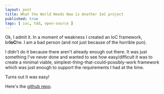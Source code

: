 ```yaml
---
layout: post
title: What the World Needs Now is Another IoC project
published: true
tags: [ ioc, tdd, open-source ]
---
```


Ok, I admit it. In a moment of weakness I created an IoC framework, br**IoC**he. 
I am a bad person (and not just because of the horrible pun).

I didn't do it because there aren't already enough out there. It was just 
something I've never done and wanted to see how easy/difficult it was to create 
a minimal viable, simplest-thing-that-could-possibly-work framework which was 
just enough to support the requirements I had at the time. 

Turns out it was easy!

Here's the [github repo](https://github.com/deejaygraham/brioche).
